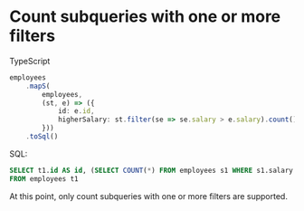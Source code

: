 # Count subqueries with one or more filters

TypeScript
```typescript
employees
    .mapS(
        employees,
        (st, e) => ({
            id: e.id,
            higherSalary: st.filter(se => se.salary > e.salary).count()
        }))
    .toSql()
```

SQL:
```sql
SELECT t1.id AS id, (SELECT COUNT(*) FROM employees s1 WHERE s1.salary > t1.salary) AS higherSalary
FROM employees t1
```

At this point, only count subqueries with one or more filters are supported.